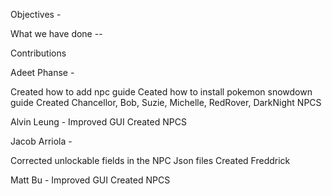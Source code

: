 Objectives -




What we have done --

Contributions

Adeet Phanse -

Created how to add npc guide
Ceated how to install pokemon snowdown guide
Created Chancellor, Bob, Suzie, Michelle, RedRover, DarkNight NPCS

Alvin Leung -
Improved GUI 
Created  NPCS

Jacob Arriola -

Corrected unlockable fields in the NPC Json files
Created Freddrick

Matt Bu -
Improved GUI 
Created  NPCS



